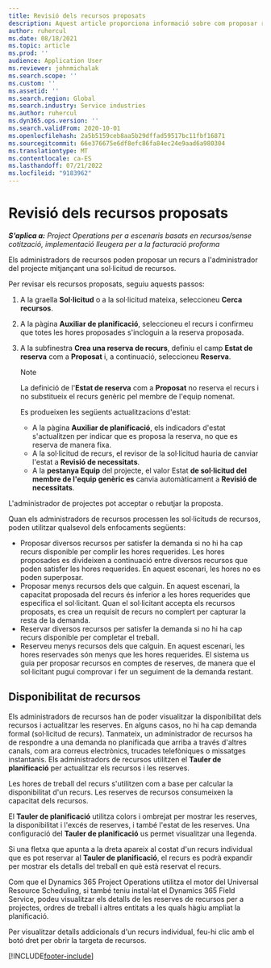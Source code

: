 ```yaml
---
title: Revisió dels recursos proposats
description: Aquest article proporciona informació sobre com proposar recursos del projecte.
author: ruhercul
ms.date: 08/18/2021
ms.topic: article
ms.prod: ''
audience: Application User
ms.reviewer: johnmichalak
ms.search.scope: ''
ms.custom: ''
ms.assetid: ''
ms.search.region: Global
ms.search.industry: Service industries
ms.author: ruhercul
ms.dyn365.ops.version: ''
ms.search.validFrom: 2020-10-01
ms.openlocfilehash: 2a5b5159ceb8aa5b29dffad59517bc11fbf16871
ms.sourcegitcommit: 66e376675e6df8efc86fa84ec24e9aad6a980304
ms.translationtype: MT
ms.contentlocale: ca-ES
ms.lasthandoff: 07/21/2022
ms.locfileid: "9183962"
---
```

# <a name="review-proposed-resources"></a>Revisió dels recursos proposats

_**S'aplica a:** Project Operations per a escenaris basats en recursos/sense cotització, implementació lleugera per a la facturació proforma_

Els administradors de recursos poden proposar un recurs a l'administrador del projecte mitjançant una sol·licitud de recursos.

Per revisar els recursos proposats, seguiu aquests passos:

1. A la graella **Sol·licitud** o a la sol·licitud mateixa, seleccioneu **Cerca recursos**.
2. A la pàgina **Auxiliar de planificació**, seleccioneu el recurs i confirmeu que totes les hores proposades s'incloguin a la reserva proposada.
3. A la subfinestra **Crea una reserva de recurs**, definiu el camp **Estat de reserva** com a **Proposat** i, a continuació, seleccioneu **Reserva**.

    > [!NOTE]
    > La definició de l'**Estat de reserva** com a **Proposat** no reserva el recurs i no substitueix el recurs genèric pel membre de l'equip nomenat.

    Es produeixen les següents actualitzacions d'estat:

    - A la pàgina **Auxiliar de planificació**, els indicadors d'estat s'actualitzen per indicar que es proposa la reserva, no que es reserva de manera fixa.
    - A la sol·licitud de recurs, el revisor de la sol·licitud hauria de canviar l'estat a **Revisió de necessitats**.
    - A la **pestanya Equip** del projecte, el valor Estat **de sol·licitud del membre de l'equip genèric es** canvia automàticament a **Revisió de necessitats**.

L'administrador de projectes pot acceptar o rebutjar la proposta.

Quan els administradors de recursos processen les sol·licituds de recursos, poden utilitzar qualsevol dels enfocaments següents:

- Proposar diversos recursos per satisfer la demanda si no hi ha cap recurs disponible per complir les hores requerides. Les hores proposades es divideixen a continuació entre diversos recursos que poden satisfer les hores requerides. En aquest escenari, les hores no es poden superposar.
- Proposar menys recursos dels que calguin. En aquest escenari, la capacitat proposada del recurs és inferior a les hores requerides que especifica el sol·licitant. Quan el sol·licitant accepta els recursos proposats, es crea un requisit de recurs no complert per capturar la resta de la demanda.
- Reservar diversos recursos per satisfer la demanda si no hi ha cap recurs disponible per completar el treball.
- Reserveu menys recursos dels que calguin. En aquest escenari, les hores reservades són menys que les hores requerides. El sistema us guia per proposar recursos en comptes de reserves, de manera que el sol·licitant pugui comprovar i fer un seguiment de la demanda restant.

## <a name="resource-availability"></a>Disponibilitat de recursos

Els administradors de recursos han de poder visualitzar la disponibilitat dels recursos i actualitzar les reserves. En alguns casos, no hi ha cap demanda formal (sol·licitud de recurs). Tanmateix, un administrador de recursos ha de respondre a una demanda no planificada que arriba a través d'altres canals, com ara correus electrònics, trucades telefòniques o missatges instantanis. Els administradors de recursos utilitzen el **Tauler de planificació** per actualitzar els recursos i les reserves.

Les hores de treball del recurs s'utilitzen com a base per calcular la disponibilitat d'un recurs. Les reserves de recursos consumeixen la capacitat dels recursos.

El **Tauler de planificació** utilitza colors i ombrejat per mostrar les reserves, la disponibilitat i l'excés de reserves, i també l'estat de les reserves. Una configuració del **Tauler de planificació** us permet visualitzar una llegenda.

Si una fletxa que apunta a la dreta apareix al costat d'un recurs individual que es pot reservar al **Tauler de planificació**, el recurs es podrà expandir per mostrar els detalls del treball en què està reservat el recurs.

Com que el Dynamics 365 Project Operations utilitza el motor del Universal Resource Scheduling, si també teniu instal·lat el Dynamics 365 Field Service, podeu visualitzar els detalls de les reserves de recursos per a projectes, ordres de treball i altres entitats a les quals hàgiu ampliat la planificació.

Per visualitzar detalls addicionals d'un recurs individual, feu-hi clic amb el botó dret per obrir la targeta de recursos.



[!INCLUDE[footer-include](../includes/footer-banner.md)]
